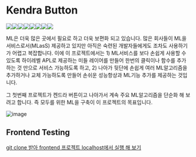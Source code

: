# Kendra Button

[![](https://sourcerer.io/fame/wesky93/awskrug/kendra-button/images/0)](https://sourcerer.io/fame/wesky93/awskrug/kendra-button/links/0)[![](https://sourcerer.io/fame/wesky93/awskrug/kendra-button/images/1)](https://sourcerer.io/fame/wesky93/awskrug/kendra-button/links/1)[![](https://sourcerer.io/fame/wesky93/awskrug/kendra-button/images/2)](https://sourcerer.io/fame/wesky93/awskrug/kendra-button/links/2)[![](https://sourcerer.io/fame/wesky93/awskrug/kendra-button/images/3)](https://sourcerer.io/fame/wesky93/awskrug/kendra-button/links/3)[![](https://sourcerer.io/fame/wesky93/awskrug/kendra-button/images/4)](https://sourcerer.io/fame/wesky93/awskrug/kendra-button/links/4)[![](https://sourcerer.io/fame/wesky93/awskrug/kendra-button/images/5)](https://sourcerer.io/fame/wesky93/awskrug/kendra-button/links/5)[![](https://sourcerer.io/fame/wesky93/awskrug/kendra-button/images/6)](https://sourcerer.io/fame/wesky93/awskrug/kendra-button/links/6)[![](https://sourcerer.io/fame/wesky93/awskrug/kendra-button/images/7)](https://sourcerer.io/fame/wesky93/awskrug/kendra-button/links/7)

ML은 더욱 많은 곳에서 필요로 하고 더욱 보편화 되고 있습니다. 많은 회사들이 ML을 서비스로서(MLasS) 제공하고 있지만 아직은 숙련된 개발자들에게도 조차도  사용하기가 어렵고 복잡합니다. 이에 이 프로젝트에서는 1) ML서비스를 보다 손쉽게 사용할 수 있도록 하이레벨 APL로 제공하는 미들 레이어를 만들어 한번의 클릭이나 함수를 추가 하는 것 만으로 서비스 가능하도록 하고, 2) 나아가 뒷단에 손쉽게 여러 ML알고리즘을 추가하거나 교체 가능하도록 만들어 손쉬운 성능항상과 ML기능 추가를 제공하는 것입니다.

그 첫번째 프로젝트가 켄드라 버튼이고 나아가서 계속 주요 ML알고리즘을 단순화 해 보려고 합니다. 즉  모두를 위한 ML을 구축이 이 프로젝트의 목표입니다.

![image](https://github.com/awskrug/kendra-button/blob/master/images/image.png)

## Frontend Testing

[git clone 받아 frontend 프로젝트 localhost에서 실행 해 보기](https://github.com/awskrug/kendra-button/wiki/git-clone-%EB%B0%9B%EC%95%84-frontend-%ED%94%84%EB%A1%9C%EC%A0%9D%ED%8A%B8-localhost%EC%97%90%EC%84%9C-%EC%8B%A4%ED%96%89-%ED%95%B4-%EB%B3%B4%EA%B8%B0)

